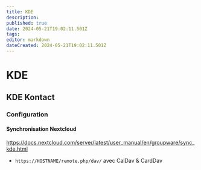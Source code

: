 ```yaml
---
title: KDE
description: 
published: true
date: 2024-05-21T19:02:11.501Z
tags: 
editor: markdown
dateCreated: 2024-05-21T19:02:11.501Z
---
```


# KDE

## KDE Kontact

### Configuration

#### Synchronisation Nextcloud

<https://docs.nextcloud.com/server/latest/user_manual/en/groupware/sync_kde.html>

- `https://HOSTNAME/remote.php/dav/` avec CalDav & CardDav
